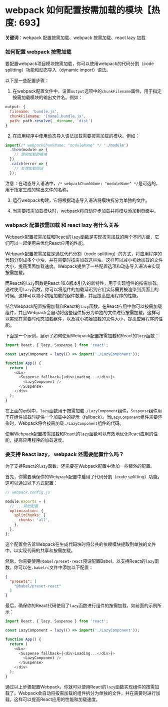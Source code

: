 # webpack 如何配置按需加载的模块【热度: 693】

**关键词**：webpack 配置按需加载、webpack 按需加载、react lazy 加载

### 如何配置 webpack 按需加载

要配置webpack项目模块按需加载，你可以使用webpack的代码分割（code splitting）功能和动态导入（dynamic import）语法。

以下是一些配置步骤：

1. 在webpack配置文件中，设置`output`选项中的`chunkFilename`属性，用于指定按需加载模块的输出文件名。例如：

```javascript
output: {
  filename: 'bundle.js',
  chunkFilename: '[name].bundle.js',
  path: path.resolve(__dirname, 'dist')
}
```

2. 在应用程序中使用动态导入语法加载需要按需加载的模块。例如：

```javascript
import(/* webpackChunkName: "moduleName" */ './module')
  .then(module => {
    // 使用加载的模块
  })
  .catch(error => {
    // 处理加载错误
  });
```

注意：在动态导入语法中，`/* webpackChunkName: "moduleName" */`是可选的，用于指定生成的输出文件的名称。

3. 运行webpack构建，它将根据动态导入语法将模块拆分为单独的文件。

4. 当需要按需加载模块时，webpack将自动异步加载并将模块添加到页面中。


### webpack 配置按需加载 和 react lazy 有什么关系

Webpack配置按需加载和React的`lazy`函数是实现按需加载的两个不同方面，它们可以一起使用来优化React应用的性能。

Webpack配置按需加载是通过代码分割（code splitting）的方式，将应用程序的代码分割成多个小块，并在需要时按需加载这些块。这样可以减小初始加载的文件大小，提高页面加载速度。Webpack提供了一些配置选项和动态导入语法来实现按需加载。

而React的`lazy`函数是React 16.6版本引入的新特性，用于实现组件的按需加载。通过使用`lazy`函数，你可以将组件的加载延迟到它们实际需要被渲染到页面上的时候。这样可以减小初始加载的组件数量，并且提高应用程序的性能。

结合Webpack配置按需加载和React的`lazy`函数，在React应用中你可以按需加载组件，并且Webpack会自动将这些组件拆分为单独的文件进行按需加载。这样可以实现在需要时动态加载组件，以及减小初始加载的文件大小，提高应用程序的性能。

下面是一个示例，展示了如何使用Webpack配置按需加载和React的`lazy`函数：

```javascript
import React, { lazy, Suspense } from 'react';

const LazyComponent = lazy(() => import('./LazyComponent'));

function App() {
  return (
    <div>
      <Suspense fallback={<div>Loading...</div>}>
        <LazyComponent />
      </Suspense>
    </div>
  );
}
```

在上面的示例中，`lazy`函数用于按需加载`./LazyComponent`组件。`Suspense`组件用于在组件加载时提供一个加载中的提示（fallback）。当`LazyComponent`组件需要渲染时，Webpack将会按需加载`./LazyComponent`组件的代码。

使用Webpack配置按需加载和React的`lazy`函数可以有效地优化React应用的性能，提高应用程序的加载速度。


### 要支持 React lazy， webpack 还需要配置什么吗？

为了支持React的`lazy`函数，还需要在Webpack配置中添加一些额外的配置。

首先，你需要确保你的Webpack配置中启用了代码分割（code splitting）功能。这可以通过以下方式配置：

```javascript
// webpack.config.js

module.exports = {
  // ...其他配置
  optimization: {
    splitChunks: {
      chunks: 'all',
    },
  },
};
```

这个配置会告诉Webpack在生成代码块时将公共的依赖模块提取到单独的文件中，以实现代码的共享和按需加载。

然后，你需要使用`@babel/preset-react`预设配置Babel，以支持React的`lazy`函数。你可以在`.babelrc`文件中添加以下配置：

```json
{
  "presets": [
    "@babel/preset-react"
  ]
}
```

最后，确保你的React代码使用了`lazy`函数进行组件的按需加载，如前面的示例所示：

```javascript
import React, { lazy, Suspense } from 'react';

const LazyComponent = lazy(() => import('./LazyComponent'));

function App() {
  return (
    <div>
      <Suspense fallback={<div>Loading...</div>}>
        <LazyComponent />
      </Suspense>
    </div>
  );
}
```

通过以上步骤配置Webpack，你就可以使用React的`lazy`函数实现组件的按需加载了。Webpack会自动将按需加载的组件拆分为单独的文件，并在需要时进行加载。这样可以提高React应用的性能和加载速度。